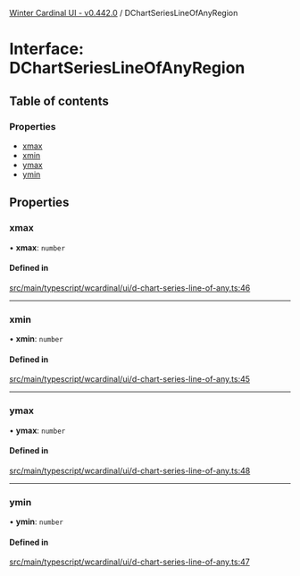 [Winter Cardinal UI - v0.442.0](../index.md) / DChartSeriesLineOfAnyRegion

# Interface: DChartSeriesLineOfAnyRegion

## Table of contents

### Properties

- [xmax](DChartSeriesLineOfAnyRegion.md#xmax)
- [xmin](DChartSeriesLineOfAnyRegion.md#xmin)
- [ymax](DChartSeriesLineOfAnyRegion.md#ymax)
- [ymin](DChartSeriesLineOfAnyRegion.md#ymin)

## Properties

### xmax

• **xmax**: `number`

#### Defined in

[src/main/typescript/wcardinal/ui/d-chart-series-line-of-any.ts:46](https://github.com/winter-cardinal/winter-cardinal-ui/blob/v0.442.0/src/main/typescript/wcardinal/ui/d-chart-series-line-of-any.ts#L46)

___

### xmin

• **xmin**: `number`

#### Defined in

[src/main/typescript/wcardinal/ui/d-chart-series-line-of-any.ts:45](https://github.com/winter-cardinal/winter-cardinal-ui/blob/v0.442.0/src/main/typescript/wcardinal/ui/d-chart-series-line-of-any.ts#L45)

___

### ymax

• **ymax**: `number`

#### Defined in

[src/main/typescript/wcardinal/ui/d-chart-series-line-of-any.ts:48](https://github.com/winter-cardinal/winter-cardinal-ui/blob/v0.442.0/src/main/typescript/wcardinal/ui/d-chart-series-line-of-any.ts#L48)

___

### ymin

• **ymin**: `number`

#### Defined in

[src/main/typescript/wcardinal/ui/d-chart-series-line-of-any.ts:47](https://github.com/winter-cardinal/winter-cardinal-ui/blob/v0.442.0/src/main/typescript/wcardinal/ui/d-chart-series-line-of-any.ts#L47)
